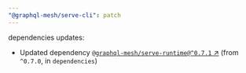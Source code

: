 ```yaml
---
"@graphql-mesh/serve-cli": patch
---
```

dependencies updates:
  - Updated dependency [`@graphql-mesh/serve-runtime@^0.7.1` ↗︎](https://www.npmjs.com/package/@graphql-mesh/serve-runtime/v/0.7.1) (from `^0.7.0`, in `dependencies`)
